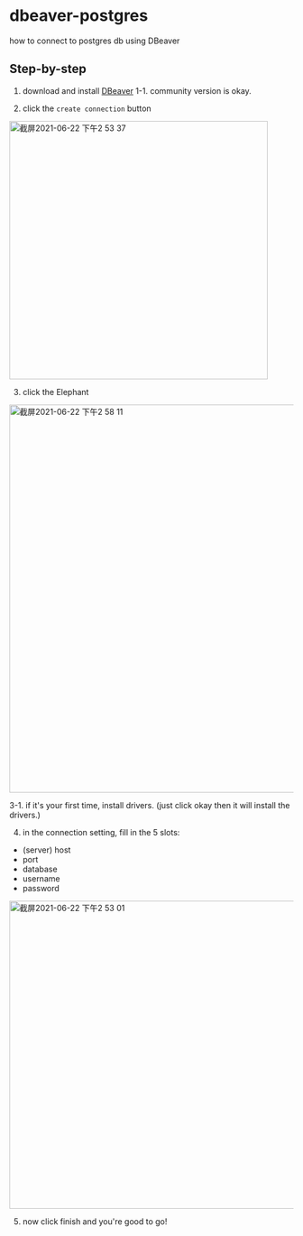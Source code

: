 # dbeaver-postgres
how to connect to postgres db using DBeaver

## Step-by-step
1. download and install [DBeaver](https://dbeaver.com/) 
1-1. community version is okay.

2. click the `create connection` button 
<img width="458" alt="截屏2021-06-22 下午2 53 37" src="https://user-images.githubusercontent.com/21968222/122871200-a2b91f00-d369-11eb-9d30-6355f2474e28.png">

3. click the Elephant
<img width="688" alt="截屏2021-06-22 下午2 58 11" src="https://user-images.githubusercontent.com/21968222/122871641-473b6100-d36a-11eb-86da-df8975fd86cd.png">

3-1. if it's your first time, install drivers. (just click okay then it will install the drivers.)


4. in the connection setting, fill in the 5 slots:
- (server) host
- port
- database
- username
- password

<img width="546" alt="截屏2021-06-22 下午2 53 01" src="https://user-images.githubusercontent.com/21968222/122871125-8c12c800-d369-11eb-99f2-1dd428faf18a.png">

5. now click finish and you're good to go!
